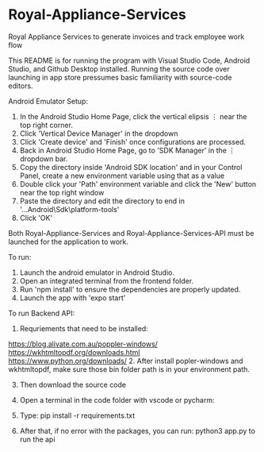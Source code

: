 # Royal-Appliance-Services
Royal Appliance Services to generate invoices and track employee work flow

This README is for running the program with Visual Studio Code, Android Studio, and Github Desktop installed.
Running the source code over launching in app store pressumes basic familiarity with source-code editors.

Android Emulator Setup:
1. In the Android Studio Home Page, click the vertical elipsis ⋮ near the top right corner.
2. Click 'Vertical Device Manager' in the dropdown
3. Click 'Create device' and 'Finish' once configurations are processed.
4. Back in Android Studio Home Page, go to 'SDK Manager' in the ⋮ dropdown bar.
5. Copy the directory inside 'Android SDK location' and in your Control Panel, create a new environment variable using that as a value 
6. Double click your 'Path' environment variable and click the 'New' button near the top right window
7. Paste the directory and edit the directory to end in '...Android\Sdk\platform-tools'
8. Click 'OK'

Both Royal-Appliance-Services and Royal-Appliance-Services-API must be launched for the application to work.

To run:
1. Launch the android emulator in Android Studio.
2. Open an integrated terminal from the frontend folder.
3. Run 'npm install' to ensure the dependencies are properly updated.
4. Launch the app with 'expo start'

To run Backend API:
1. Requriements that need to be installed:

https://blog.alivate.com.au/poppler-windows/
https://wkhtmltopdf.org/downloads.html
https://www.python.org/downloads/
2. After install popler-windows and wkhtmltopdf, make sure those bin folder path is in your environment path.

3. Then download the source code

4. Open a terminal in the code folder with vscode or pycharm:

5. Type: pip install -r requirements.txt

6. After that, if no error with the packages, you can run: python3 app.py to run the api
